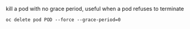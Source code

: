 kill a pod with no grace period, useful when a pod refuses to terminate

```oc delete pod POD --force --grace-period=0```
